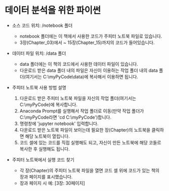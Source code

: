 # 데이터 분석을 위한 파이썬

- 소스 코드 위치: /notebook 폴더
  - notebook 폴더에는 이 책에서 사용한 코드가 주피터 노트북 파일로 있습니다.
  - 3장(Chapter_03)에서 ~ 15장(Chapter_15)까지의 코드가 들어있습니다.
- 데이터 파일 위치: /data 폴더
  - data 폴더에는 이 책의 코드에서 사용한 데이터 파일이 있습니다.
  - 다운로드 받은 data 폴더 내의 파일은 자신이 이용하는 작업 폴더 내의 data 폴더(여기서는 C:\myPyCode\data)에 복사해서 이용하면 됩니다.

- 주피터 노트북 사용 방법 설명
  1. 다운로드 받은 주피터 노트북 파일을 자신의 작업 폴더(여기서는 C:\myPyCode)에 복사합니다.
  2. Anaconda Prompt를 실행해서 작업 폴더로 이동(만약 작업 폴더가 C:\myPyCode라면 'cd C:\myPyCode')합니다.
  3. 명령창에 'jupyter notebook' 입력합니다.
  4. 다운로드 받은 노트북 파일이 보이는데 필요한 장(Chapter)의 노트북을 클릭하면 해당 노트북이 열립니다.
  5. 코드 셀에 있는 코드를 직접 실행해도 되고, 자신이 만든 노트북에 해당 코들르 복사한 후 실행해도 됩니다.
  
- 주피터 노트북에서 실행 코드 찾기
  - 각 장(Chapter)의 주피터 노트북 파일을 열면 코드 셀 위에 코드가 있는 책의 장과 페이지를 표시했습니다.
  - 장과 페이지 시 예: [3장: 30페이지]









